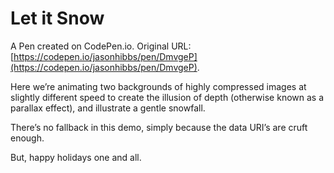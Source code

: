 # Let it Snow

A Pen created on CodePen.io. Original URL: [https://codepen.io/jasonhibbs/pen/DmvgeP](https://codepen.io/jasonhibbs/pen/DmvgeP).

Here we’re animating two backgrounds of highly compressed images at slightly different speed to create the illusion of depth (otherwise known as a parallax effect), and illustrate a gentle snowfall.

There’s no fallback in this demo, simply because the data URI’s are cruft enough.

But, happy holidays one and all.